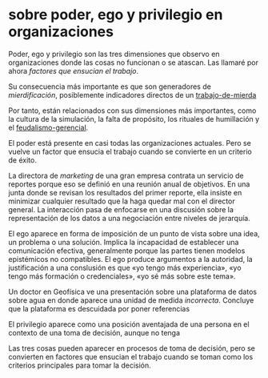 # sobre poder, ego y privilegio en organizaciones

Poder, ego y privilegio son las tres dimensiones que observo en organizaciones donde las cosas no funcionan o se atascan. Las llamaré por ahora *factores que ensucian el trabajo*.

Su consecuencia más importante es que son generadores de *mierdificación*, posiblemente indicadores directos de un [trabajo-de-mierda](trabajo-de-mierda.md)

Por tanto, están relacionados con sus dimensiones más importantes, como la cultura de la simulación, la falta de propósito, los rituales de humillación y el [feudalismo-gerencial](feudalismo-gerencial.md).

El poder está presente en casi todas las organizaciones actuales. Pero se vuelve un factor que ensucia el trabajo cuando se convierte en un criterio de éxito.

La directora de *marketing* de una gran empresa contrata un servicio de reportes porque eso se definió en una reunión anual de objetivos. En una junta donde se revisan los resultados del primer reporte, ella insiste en minimizar cualquier resultado que la haga quedar mal con el director general. La interacción pasa de enfocarse en una discusión sobre la representación de los datos a una negociación entre niveles de jerarquía.

El ego aparece en forma de imposición de un punto de vista sobre una idea, un problema o una solución. Implica la incapacidad de establecer una comunicación efectiva, generalmente porque las partes tienen modelos epistémicos no compatibles. El ego produce argumentos a la autoridad, la justificación a una conslusión es que «yo tengo más experiencia», «yo tengo más formación o credenciales», «yo sé más sobre este tema».

Un doctor en Geofísica ve una presentación sobre una plataforma de datos sobre agua en donde aparece una unidad de medida *incorrecta*. Concluye que la plataforma es descuidada por poner referencias

El privilegio aparece como una posición aventajada de una persona en el contexto de una toma de decisión, aunque no tenga

Las tres cosas pueden aparecer en procesos de toma de decisión, pero se convierten en factores que ensucian el trabajo cuando se toman como los criterios principales para tomar la decisión.
